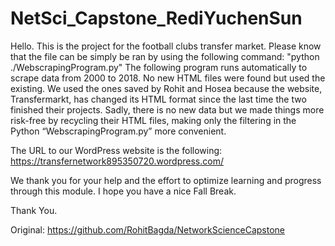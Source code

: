 # NetSci_Capstone_RediYuchenSun

Hello. This is the project for the football clubs transfer market. Please know that the file can be simply be ran by using the following command:
"python ./WebscrapingProgram.py"
The following program runs automatically to scrape data from 2000 to 2018. No new HTML files were found but used the existing. We used the ones saved by Rohit and Hosea because the website, Transfermarkt, has changed its HTML format since the last time the two finished their projects. Sadly, there is no new data but we made things more risk-free by recycling their HTML files, making only the filtering in the Python “WebscrapingProgram.py” more convenient.

The URL to our WordPress website is the following:
https://transfernetwork895350720.wordpress.com/ 

We thank you for your help and the effort to optimize learning and progress through this module. I hope you have a nice Fall Break.

Thank You.

Original: https://github.com/RohitBagda/NetworkScienceCapstone
